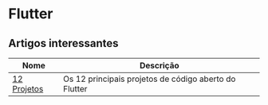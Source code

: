 # Flutter

## Artigos interessantes

| Nome | Descrição |
|--------------|-----------|
| [12 Projetos](https://medium.com/@sahaj.blup/top-12-flutter-open-source-projects-c27fd21fdad9) | Os 12 principais projetos de código aberto do Flutter |